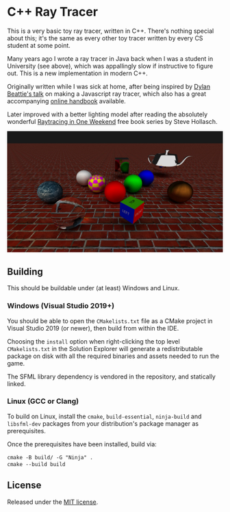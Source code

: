 C++ Ray Tracer
==============

This is a very basic toy ray tracer, written in C++. There's nothing special
about this; it's the same as every other toy tracer written by every CS student
at some point.

Many years ago I wrote a ray tracer in Java back when I was a student in
University (see above), which was appallingly slow if instructive to figure out.
This is a new implementation in modern C++.

Originally written while I was sick at home, after being inspired by
[Dylan Beattie's talk](https://www.youtube.com/watch?v=PNKlC3lk9Kg) on making a
Javascript ray tracer, which also has a great accompanying
[online handbook](https://ursatile.github.io/jsray/) available.

Later improved with a better lighting model after reading the absolutely
wonderful [Raytracing in One Weekend](https://raytracing.github.io/) free book
series by Steve Hollasch.

![Example Scene Rendering](Output.jpg)

## Building

This should be buildable under (at least) Windows and Linux.

### Windows (Visual Studio 2019+)

You should be able to open the `CMakelists.txt` file as a CMake project in
Visual Studio 2019 (or newer), then build from within the IDE.

Choosing the `install` option when right-clicking the top level
`CMakelists.txt` in the Solution Explorer will generate a redistributable
package on disk with all the required binaries and assets needed to run the
game.

The SFML library dependency is vendored in the repository, and statically
linked.

### Linux (GCC or Clang)

To build on Linux, install the `cmake`, `build-essential`, `ninja-build` and
`libsfml-dev` packages from your distribution's package manager as
prerequisites.

Once the prerequisites have been installed, build via:

```
cmake -B build/ -G "Ninja" .
cmake --build build
```

## License

Released under the [MIT license](LICENSE).
